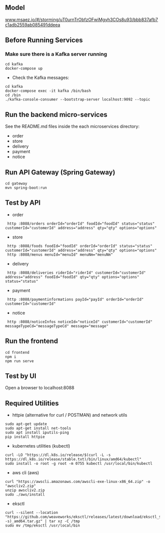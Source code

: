 # 

## Model
www.msaez.io/#/storming/uT0urnTrObfzOFwiMgyh3COs8u93/bbb837afb7c1adb2559ab085491ddeea

## Before Running Services
### Make sure there is a Kafka server running
```
cd kafka
docker-compose up
```
- Check the Kafka messages:
```
cd kafka
docker-compose exec -it kafka /bin/bash
cd /bin
./kafka-console-consumer --bootstrap-server localhost:9092 --topic
```

## Run the backend micro-services
See the README.md files inside the each microservices directory:

- order
- store
- delivery
- payment
- notice


## Run API Gateway (Spring Gateway)
```
cd gateway
mvn spring-boot:run
```

## Test by API
- order
```
 http :8088/orders orderId="orderId" foodId="foodId" status="status" customerId="customerId" address="address" qty="qty" options="options" 
```
- store
```
 http :8088/foods foodId="foodId" orderId="orderId" status="status" customerId="customerId" address="address" qty="qty" options="options" 
 http :8088/menus menuId="menuId" menuNm="menuNm" 
```
- delivery
```
 http :8088/deliveries riderId="riderId" customerId="customerId" address="address" foodId="foodId" qty="qty" options="options" status="status" 
```
- payment
```
 http :8088/paymentinformations payId="payId" orderId="orderId" customerId="customerId" 
```
- notice
```
 http :8088/noticeInfos noticeId="noticeId" customerId="customerId" messageTypeCd="messageTypeCd" message="message" 
```


## Run the frontend
```
cd frontend
npm i
npm run serve
```

## Test by UI
Open a browser to localhost:8088

## Required Utilities

- httpie (alternative for curl / POSTMAN) and network utils
```
sudo apt-get update
sudo apt-get install net-tools
sudo apt install iputils-ping
pip install httpie
```

- kubernetes utilities (kubectl)
```
curl -LO "https://dl.k8s.io/release/$(curl -L -s https://dl.k8s.io/release/stable.txt)/bin/linux/amd64/kubectl"
sudo install -o root -g root -m 0755 kubectl /usr/local/bin/kubectl
```

- aws cli (aws)
```
curl "https://awscli.amazonaws.com/awscli-exe-linux-x86_64.zip" -o "awscliv2.zip"
unzip awscliv2.zip
sudo ./aws/install
```

- eksctl 
```
curl --silent --location "https://github.com/weaveworks/eksctl/releases/latest/download/eksctl_$(uname -s)_amd64.tar.gz" | tar xz -C /tmp
sudo mv /tmp/eksctl /usr/local/bin
```

